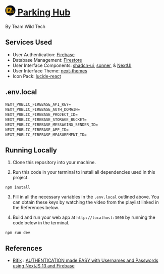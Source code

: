 # [<img src="/public/logo-dark.svg" alt="Logo Dark Mode" width="32" height="32"> Parking Hub](https://parking-hub.vercel.app)

By Team Wild Tech

## Services Used

- User Authentication: [Firebase](https://firebase.google.com/docs/auth/)
- Database Management: [Firestore](https://firebase.google.com/docs/firestore/)
- User Interface Components: [shadcn-ui](https://ui.shadcn.com/), [sonner](https://sonner.emilkowal.ski/), & [NextUI](https://nextui.org/)
- User Interface Theme: [next-themes](https://www.npmjs.com/package/next-themes)
- Icon Pack: [lucide-react](https://www.npmjs.com/package/lucide-react)

## .env.local

```env
NEXT_PUBLIC_FIREBASE_API_KEY=
NEXT_PUBLIC_FIREBASE_AUTH_DOMAIN=
NEXT_PUBLIC_FIREBASE_PROJECT_ID=
NEXT_PUBLIC_FIREBASE_STORAGE_BUCKET=
NEXT_PUBLIC_FIREBASE_MESSAGING_SENDER_ID=
NEXT_PUBLIC_FIREBASE_APP_ID=
NEXT_PUBLIC_FIREBASE_MEASUREMENT_ID=
```

## Running Locally

1. Clone this repository into your machine.

2. Run this code in your terminal to install all dependencies used in this project.

```shell
npm install
```

3. Fill in all the necessary variables in the `.env.local` outlined above. You can obtain these keys by watching the video from the playlist linked in the References below.

4. Build and run your web app at `http://localhost:3000` by running the code below in the terminal.

```shell
npm run dev
```

## References

- [Rifik](https://www.youtube.com/@GetRifik) : [AUTHENTICATION made EASY with Usernames and Passwords using NextJS 13 and Firebase](https://www.youtube.com/watch?v=ogYhXbtrCJM&t=77s)
